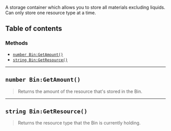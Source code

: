 A storage container which allows you to store all materials excluding liquids. Can only store one resource type at a time. 

## Table of contents

### Methods
* [`number Bin:GetAmount()`](#number-bingetamount)
* [`string Bin:GetResource()`](#string-bingetresource)
___

## `number Bin:GetAmount()`

> Returns the amount of the resource that's stored in the Bin.

___

## `string Bin:GetResource()`

> Returns the resource type that the Bin is currently holding.